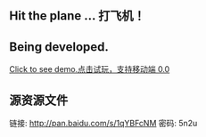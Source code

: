 ## Hit the plane ... 打飞机！

## Being developed.

[Click to see demo.点击试玩，支持移动端 0.0](https://shalldie.github.io/demos/hit-plane/index.html)

## 源资源文件

链接: http://pan.baidu.com/s/1qYBFcNM 密码: 5n2u
